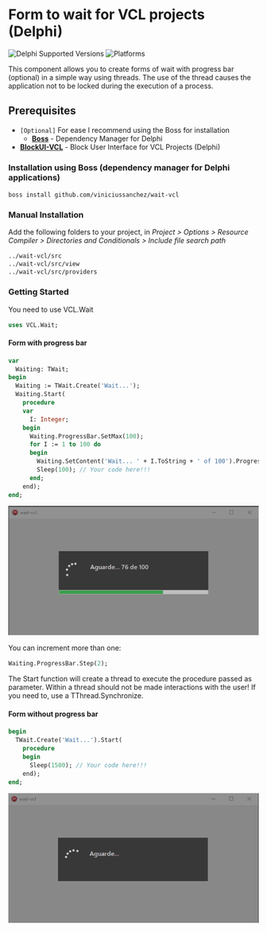 # Form to wait for VCL projects (Delphi)
![Delphi Supported Versions](https://img.shields.io/badge/Delphi%20Supported%20Versions-XE3..10.3%20Rio-blue.svg)
![Platforms](https://img.shields.io/badge/Platforms-Win32%20and%20Win64-red.svg)

This component allows you to create forms of wait with progress bar (optional) in a simple way using threads. The use of the thread causes the application not to be locked during the execution of a process.

## Prerequisites
 * `[Optional]` For ease I recommend using the Boss for installation
   * [**Boss**](https://github.com/HashLoad/boss) - Dependency Manager for Delphi
 * [**BlockUI-VCL**](https://github.com/viniciussanchez/blockui-vcl) - Block User Interface for VCL Projects (Delphi)
 
### Installation using Boss (dependency manager for Delphi applications)
```
boss install github.com/viniciussanchez/wait-vcl
```

### Manual Installation
Add the following folders to your project, in *Project > Options > Resource Compiler > Directories and Conditionals > Include file search path*
```
../wait-vcl/src
../wait-vcl/src/view
../wait-vcl/src/providers
```

### Getting Started
You need to use VCL.Wait
```pascal
uses VCL.Wait;
```

#### Form with progress bar
```pascal
var
  Waiting: TWait;
begin
  Waiting := TWait.Create('Wait...');
  Waiting.Start(
    procedure
    var
      I: Integer;
    begin
      Waiting.ProgressBar.SetMax(100);
      for I := 1 to 100 do
      begin
        Waiting.SetContent('Wait... ' + I.ToString + ' of 100').ProgressBar.Step();
        Sleep(100); // Your code here!!!
      end;
    end);
end;
``` 
![wait-vcl](img/Screenshot_1.png)

You can increment more than one:

```pascal
Waiting.ProgressBar.Step(2);
``` 

The Start function will create a thread to execute the procedure passed as parameter. Within a thread should not be made interactions with the user! If you need to, use a TThread.Synchronize.

#### Form without progress bar
```pascal
begin
  TWait.Create('Wait...').Start(
    procedure
    begin
      Sleep(1500); // Your code here!!!
    end);
end;
```
![wait-vcl](img/Screenshot_2.png)
